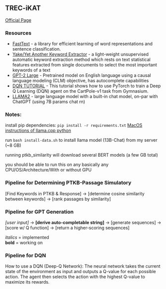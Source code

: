 ## TREC-iKAT

[Official Page](https://www.trecikat.com/)

### Resources

- [FastText](https://github.com/facebookresearch/fastText) - a library for efficient learning of word representations and sentence classification.
- [Yake/Yet Another Keyword Extractor](https://github.com/LIAAD/yake) - a light-weight unsupervised automatic keyword extraction method which rests on text statistical features extracted from single documents to select the most important keywords of a text
- [GPT-2 Large](https://huggingface.co/gpt2-large2) - Pretrained model on English language using a causal language modeling (CLM) objective, has autocomplete capabilities
- [DQN TUTORIAL](https://pytorch.org/tutorials/intermediate/reinforcement_q_learning.html) - This tutorial shows how to use PyTorch to train a Deep Q Learning (DQN) agent on the CartPole-v1 task from Gymnasium.
- [LLAMA2](https://github.com/facebookresearch/llama) - large language model with a built-in chat model, on-par with ChatGPT (using 7B params chat rn)

### Notes:

install pip dependencies: `pip install -r requirements.txt` [MacOS instructions of llama.cpp python](https://llama-cpp-python.readthedocs.io/en/latest/install/macos/)

run `bash install-data.sh` to install llama model (13B-Chat) from my server (~8 GB)

running ptkb_similarity will download several BERT models (a few GB total)

you should be able to run this on any basically any CPU/OS/Architecture/With or without GPU

### Pipeline for Determining PTKB-Passage Simulatory

[Find Keywords in PTKB & Response] → [determine cosine similarity between keywords] → [rank passages by similarity]

### Pipeline for GPT Generation

_[user input]_ -> **[derive auto-completable string]** -> [generate sequences] -> [score w/ Q function] -> [return a higher-scoring sequences]

_italics_ = implemented \
**bold** = working on

### Pipeline for DQN

How to use a DQN (Deep-Q Network): The neural network takes the current state of the environment as input and outputs a Q-value for each possible action. The agent then selects the action with the highest Q-value to maximize its rewards.
